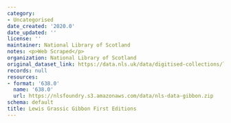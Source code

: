 ```yaml
---
category:
- Uncategorised
date_created: '2020.0'
date_updated: ''
license: ''
maintainer: National Library of Scotland
notes: <p>Web Scraped</p>
organization: National Library of Scotland
original_dataset_link: https://data.nls.uk/data/digitised-collections/lewis-grassic-gibbon-first-editions/
records: null
resources:
- format: '638.0'
  name: '638.0'
  url: https://nlsfoundry.s3.amazonaws.com/data/nls-data-gibbon.zip
schema: default
title: Lewis Grassic Gibbon First Editions
---
```

